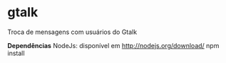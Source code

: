 gtalk
=====

Troca de mensagens com usuários do Gtalk


**Dependências**
  NodeJs: disponível em http://nodejs.org/download/
  npm install 
